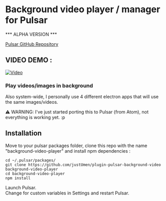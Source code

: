 # Background video player / manager for Pulsar

*** ALPHA VERSION ***

[Pulsar GitHub Repository](https://github.com/pulsar-edit/pulsar)

## VIDEO DEMO :

[![Video](https://img.youtube.com/vi/n8YT5_3DOlw/0.jpg)](https://www.youtube.com/watch?v=n8YT5_3DOlw)

### Play videos/images in background

Also system-wide, I personally use 4 different electron apps that will use the same images/videos.

⚠️ WARNING: I've just started porting this to Pulsar (from Atom), not everything is working yet. :p

## Installation

Move to your pulsar packages folder, clone this repo with the name "background-video-player" and install npm dependencies :

    cd ~/.pulsar/packages/
    git clone https://github.com/justUmen/plugin-pulsar-background-video background-video-player
    cd background-video-player
    npm install

Launch Pulsar.  
Change for custom variables in Settings and restart Pulsar.
